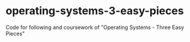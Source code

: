 # operating-systems-3-easy-pieces
Code for following and coursework of "Operating Systems - Three Easy Pieces" 

